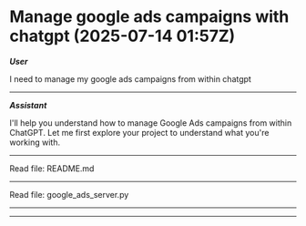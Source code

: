 <!-- Generated by SpecStory -->

# Manage google ads campaigns with chatgpt (2025-07-14 01:57Z)

_**User**_

I need to manage my google ads campaigns from within chatgpt

---

_**Assistant**_

I'll help you understand how to manage Google Ads campaigns from within ChatGPT. Let me first explore your project to understand what you're working with.


---

Read file: README.md

---

Read file: google_ads_server.py

---



---

